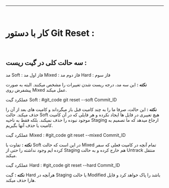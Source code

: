 <hr>
<br>

# کار با دستور Git Reset :
<br>

## سه حالت کلی در گیت ریست :

مد Soft : فاز اول
مد Mixed : فاز دوم
مد Hard : فاز سوم

**نکته :** این سه مد، درجه ریست شدن تغییرات را مشخص میکنند. البته به صورت پیشفرض روی Mixed عمل میکند.

عملکرد گیت Soft : 
#git_code git reset --soft Commit_ID

**نکته :** این حالت، صرفا ما را به چند کامیت قبل باز میگرداند و کامیت های بعد از آن را حذف میکند. حالت Soft هیچ تغییری در فایل ها ایجاد نکرده و هر فایلی که در آن کامیت موجود نبوده را حذف نمیکند. بلکه فقط به ناحیه Staging ارجاع میدهد که ما تصمیم به کامیت یا حذف آنها بگیریم. 

عملکرد گیت Mixed : 
#git_code git reset --mixed Commit_ID

**نکته :** تفاوت با Soft در این است که حالت Mixed تمام آنچه در کامیت فعلی که سفر کرده ایم وجود نداشته را حتی از Staging هم خارج کرده و به حالت Untrack منتقل میکند. 

عملکرد گیت Hard : 
#git_code git reset --hard Commit_ID

**نکته :** گیت Hard هرآنچه در Staging یا حالت Modified باشد را پاک خواهد کرد و فایل هارا حذف میکند. 
